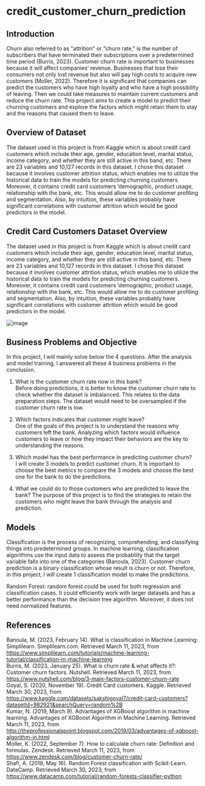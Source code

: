 # credit_customer_churn_prediction

## Introduction	  
Churn also referred to as "attrition" or "churn rate," is the number of subscribers that have terminated their subscriptions over a predetermined time period (Burris, 2023). Customer churn rate is important to businesses because it will affect companies’ revenue. Businesses that lose their consumers not only lost revenue but also will pay high costs to acquire new customers (Moller, 2022). Therefore it is significant that companies can predict the customers who have high loyalty and who have a high possibility of leaving. Then we could take measures to maintain current customers and reduce the churn rate. This project aims to create a model to predict their churning customers and explore the factors which might retain them to stay and the reasons that caused them to leave.   

## Overview of Dataset
The dataset used in this project is from Kaggle which is about credit card customers which include their age, gender, education level, marital status, income category, and whether they are still active in this band, etc. There are 23 variables and 10,127 records in this dataset. I chose this dataset because it involves customer attrition status, which enables me to utilize the historical data to train the models for predicting churning customers. Moreover, it contains credit card customers ’demographic, product usage, relationship with the bank, etc. This would allow me to do customer profiling and segmentation. Also, by intuition, these variables probably have significant correlations with customer attrition which would be good predictors in the model.

## Credit Card Customers Dataset Overview    
The dataset used in this project is from Kaggle which is about credit card customers which include their age, gender, education level, marital status, income category, and whether they are still active in this band, etc. There are 23 variables and 10,127 records in this dataset. I chose this dataset because it involves customer attrition status, which enables me to utilize the historical data to train the models for predicting churning customers. Moreover, it contains credit card customers ’demographic, product usage, relationship with the bank, etc. This would allow me to do customer profiling and segmentation. Also, by intuition, these variables probably have significant correlations with customer attrition which would be good predictors in the model.

![image](https://user-images.githubusercontent.com/93269907/229969952-bf72585b-1342-4ef3-b382-39706844f3db.png)
 

## Business Problems and Objective  
In this project, I will mainly solve below the 4 questions. After the analysis and model training, I answered all these 4 business problems in the conclusion.

1.	What is the customer churn rate now in this bank?  
Before doing predictions, it is better to know the customer churn rate to check whether the dataset is imbalanced. This relates to the data preparation steps. The dataset would need to be oversampled if the customer churn rate is low.  

2.	Which factors indicates that customer might leave?  
One of the goals of this project is to understand the reasons why customers left the bank. Analyzing which factors would influence customers to leave or how they impact their behaviors are the key to understanding the reasons. 

3.	Which model has the best performance in predicting customer churn?  
I will create 3 models to predict customer churn. It is important to choose the best metrics to compare the 3 models and choose the best one for the bank to do the predictions.

4.	What we could do to those customers who are predicted to leave the bank?
The purpose of this project is to find the strategies to retain the customers who might leave the bank through the analysis and prediction.   


## Models
Classification is the process of recognizing, comprehending, and classifying things into predetermined groups. In machine learning, classification algorithms use the input data to assess the probability that the target variable falls into one of the categories (Banoula, 2023). Customer churn prediction is a binary classification whose result is churn or not. Therefore, in this project, I will create 1 classification model to make the predictions.    

Random Forest: random forest could be used for both regression and classification cases. It could efficiently work with larger datasets and has a better performance than the decision tree algorithm. Moreover, it does not need normalized features.   


## References
Banoula, M. (2023, February 14). What is classification in Machine Learning: Simplilearn. Simplilearn.com. Retrieved March 11, 2023, from https://www.simplilearn.com/tutorials/machine-learning-tutorial/classification-in-machine-learning   
Burris, M. (2023, January 25). What is churn rate & what affects it?: Customer churn factors. Nutshell. Retrieved March 11, 2023, from https://www.nutshell.com/blog/3-main-factors-customer-churn-rate   
Goyal, S. (2020, November 19). Credit Card customers. Kaggle. Retrieved March 30, 2023, from https://www.kaggle.com/datasets/sakshigoyal7/credit-card-customers?datasetId=982921&searchQuery=random%2B   
Kumar, N. (2019, March 9). Advantages of XGBoost algorithm in machine learning. Advantages of XGBoost Algorithm in Machine Learning. Retrieved March 11, 2023, from http://theprofessionalspoint.blogspot.com/2019/03/advantages-of-xgboost-algorithm-in.html   
Moller, K. (2022, September 7). How to calculate churn rate: Definition and formulas. Zendesk. Retrieved March 11, 2023, from https://www.zendesk.com/blog/customer-churn-rate/   
Shafi, A. (2018, May 16). Random Forest classification with Scikit-Learn. DataCamp. Retrieved March 30, 2023, from https://www.datacamp.com/tutorial/random-forests-classifier-python   

 

